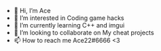 - 👋 Hi, I’m Ace
- 👀 I’m interested in Coding game hacks
- 🌱 I’m currently learning C++ and imgui
- 💞️ I’m looking to collaborate on My cheat projects
- 📫 How to reach me Ace22#6666
<3
